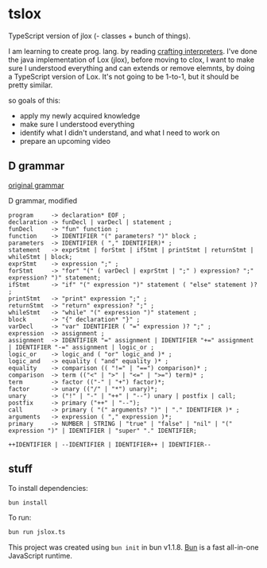 # tslox

TypeScript version of jlox (- classes + bunch of things).

I am learning to create prog. lang. by reading [crafting interpreters](https://craftinginterpreters.com).
I've done the java implementation of Lox (jlox), before moving to clox,
I want to make sure I understood everything and can extends or remove elemnts,
by doing a TypeScript version of Lox. It's not going to be 1-to-1, but it should
be pretty similar.

so goals of this:

- apply my newly acquired knowledge
- make sure I understood everything
- identify what I didn't understand, and what I need to work on
- prepare an upcoming video

## D grammar

[original grammar](https://craftinginterpreters.com/appendix-i.html#lexical-grammar)

D grammar, modified

```
program     -> declaration* EOF ;
declaration -> funDecl | varDecl | statement ;
funDecl     -> "fun" function ;
function    -> IDENTIFIER "(" parameters? ")" block ;
parameters  -> IDENTIFIER ( "," IDENTIFIER)* ;
statement   -> exprStmt | forStmt | ifStmt | printStmt | returnStmt | whileStmt | block;
exprStmt    -> expression ";" ;
forStmt     -> "for" "(" ( varDecl | exprStmt | ";" ) expression? ";" expression? ")" statement;
ifStmt      -> "if" "(" expression ")" statement ( "else" statement )? ;
printStmt   -> "print" expression ";" ;
returnStmt  -> "return" expression? ";" ;
whileStmt   -> "while" "(" expression ")" statement ;
block       -> "{" declaration* "}" ;
varDecl     -> "var" IDENTIFIER ( "=" expression )? ";" ;
expression  -> assignment ;
assignment  -> IDENTIFIER "=" assignment | IDENTIFIER "+=" assignment | IDENTIFIER "-=" assignment | logic_or ;
logic_or    -> logic_and ( "or" logic_and )* ;
logic_and   -> equality ( "and" equality )* ;
equality    -> comparison (( "!=" | "==") comparison)* ;
comparison  -> term (("<" | ">" | "<=" | ">=") term)* ;
term        -> factor (("-" | "+") factor)*;
factor      -> unary (("/" | "*") unary)*;
unary       -> ("!" | "-" | "++" | "--") unary | postfix | call;
postfix     -> primary ("++" | "--");
call        -> primary ( "(" arguments? ")" | "." IDENTIFIER )* ;
arguments   -> expression ( "," expression )*;
primary     -> NUMBER | STRING | "true" | "false" | "nil" | "(" expression ")" | IDENTIFIER | "super" "." IDENTIFIER;

++IDENTIFIER | --IDENTIFIER | IDENTIFIER++ | IDENTIFIER--
```

## stuff

To install dependencies:

```bash
bun install
```

To run:

```bash
bun run jslox.ts
```

This project was created using `bun init` in bun v1.1.8. [Bun](https://bun.sh) is a fast all-in-one JavaScript runtime.
